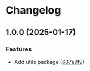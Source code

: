 # Changelog

## 1.0.0 (2025-01-17)


### Features

* Add utils package ([637a9f9](https://github.com/lightbasenl/platforms/commit/637a9f9e24f5704d305304d9dda55b13284ff474))
